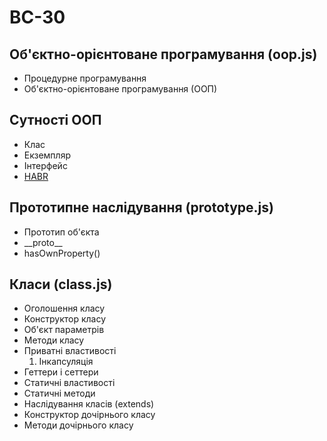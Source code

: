 # BC-30

## Об'єктно-орієнтоване програмування (oop.js)

- Процедурне програмування
- Об'єктно-орієнтоване програмування (ООП)

## Сутності ООП

- Клас
- Екземпляр
- Інтерфейс
- [HABR](https://habr.com/ru/post/175029/)

## Прототипне наслідування (prototype.js)

- Прототип об'єкта
- \_\_proto\_\_
- hasOwnProperty()

## Класи (class.js)

- Оголошення класу
- Конструктор класу
- Об'єкт параметрів
- Методи класу
- Приватні властивості
  1. Інкапсуляція
- Геттери і сеттери
- Статичні властивості
- Статичні методи
- Наслідування класів (extends)
- Конструктор дочірнього класу
- Методи дочірнього класу
